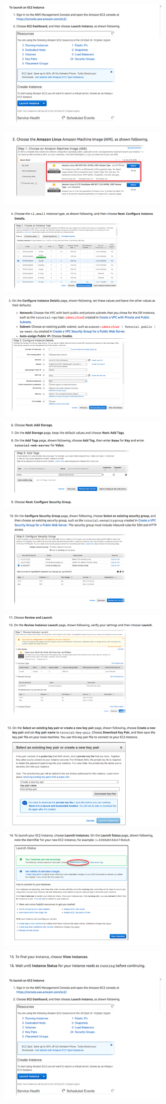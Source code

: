 ![](https://github.com/volodymyr1213/Launch-an-EC2-Instance/blob/master/pictures/Screen%20Shot%202019-01-06%20at%2016.49.32.png)

![](https://github.com/volodymyr1213/Launch-an-EC2-Instance/blob/master/pictures/Screen%20Shot%202019-01-06%20at%2016.49.56.png)

![](https://github.com/volodymyr1213/Launch-an-EC2-Instance/blob/master/pictures/Screen%20Shot%202019-01-06%20at%2016.50.18.png)

![](https://github.com/volodymyr1213/Launch-an-EC2-Instance/blob/master/pictures/Screen%20Shot%202019-01-06%20at%2016.50.37.png)

![](https://github.com/volodymyr1213/Launch-an-EC2-Instance/blob/master/pictures/Screen%20Shot%202019-01-06%20at%2016.50.50.png)

![](https://github.com/volodymyr1213/Launch-an-EC2-Instance/blob/master/pictures/Screen%20Shot%202019-01-06%20at%2016.51.00.png)

![](https://github.com/volodymyr1213/Launch-an-EC2-Instance/blob/master/pictures/Screen%20Shot%202019-01-06%20at%2016.51.22.png)

![](https://github.com/volodymyr1213/Launch-an-EC2-Instance/blob/master/pictures/Screen%20Shot%202019-01-06%20at%2016.51.37.png)

![](https://github.com/volodymyr1213/Launch-an-EC2-Instance/blob/master/pictures/Screen%20Shot%202019-01-06%20at%2016.51.48.png)

![](https://github.com/volodymyr1213/Launch-an-EC2-Instance/blob/master/pictures/Screen%20Shot%202019-01-06%20at%2016.52.03.png)
![](https://github.com/volodymyr1213/Launch-an-EC2-Instance/blob/master/pictures/Screen%20Shot%202019-01-06%20at%2016.49.32.png)
